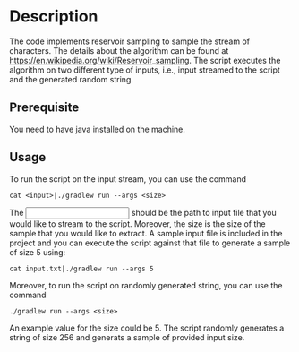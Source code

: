 # Description
The code implements reservoir sampling to sample the stream of characters.
The details about the algorithm can be found at https://en.wikipedia.org/wiki/Reservoir_sampling.
The script executes the algorithm on two different type of inputs, i.e., input streamed to the 
script and the generated random string.


## Prerequisite

You need to have java installed on the machine.


## Usage

To run the script on the input stream, you can use the command

```
cat <input>|./gradlew run --args <size>
```

The <input> should be the path to input file that you would like to stream to the script. 
Moreover, the size is the size of the sample that you would like to extract.
A sample input file is included in the project and you can execute the script against that file to generate a sample of size 5 using: 

```
cat input.txt|./gradlew run --args 5
```


Moreover, to run the script on randomly generated string, you can use the command 

```
./gradlew run --args <size>
```

An example value for the size could be 5. The script randomly generates a string of size 256 and generats a sample of provided input size.